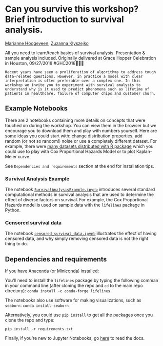 # Can you survive this workshop? Brief introduction to survival analysis.
[Marianne Hoogeveen](https://github.com/marianneke), [Zuzanna Klyszejko](https://github.com/zuzannna)

All you need to learn/teach basics of survival analysis. Presentation &amp; sample analysis included. Originally delivered at Grace Hopper Celebration in Houston, 09/27/2018 #GHC2018👩🏾‍💻

```Recent years have seen a proliferation of algorithms to address tough data-related questions. However, in practice a model with clear interpretation is often preferable over a complex one. In this workshop we invite you to experiment with survival analysis to understand why is it used to predict phenomena such as lifetime of patients in healthcare, failure of computer chips and customer churn.```

## Example Notebooks 

There are 2 notebooks containing more details on concepts that were touched on during the workshop. You can view them in the browser but we encourage you to download them and play with numbers yourself. Here are some ideas you could start with: change distribution properties, add random (or not so random!) noise or use a completely different dataset. For example, there were [many datasets distributed with R package](http://vincentarelbundock.github.io/Rdatasets/) which you could use to play with Cox Proportional Hazards Model or to plot Kaplan-Meier curve. 

See `Dependencies and requirements` section at the end for installation tips.

### Survival Analysis Example

The notebook [`SurvivalAnalysisExample.ipynb`](example_notebooks/SurvivalAnalysisExample.ipynb) introduces several standard computational methods in survival analysis that are used to determine the effect of diverse factors on survival. For example, the Cox Proportional Hazards model is used on sample data with the `lifelines` package in Python.

### Censored survival data

The notebook [`censored_survival_data.ipynb`](example_notebooks/censored_survival_data.ipynb) illustrates the effect of having censored data, and why simply removing censored data is not the right thing to do.

## Dependencies and requirements

If you have [Anaconda](https://docs.anaconda.com/anaconda/install/) (or [Miniconda](https://conda.io/docs/glossary.html#miniconda-glossary)) installed:

You'll need to install the `lifelines` package by typing the following comman in your command line (after cloning the repo and `cd` to the main repo directory):
```conda install -c conda-forge lifelines```

The notebooks also use software for making visualizations, such as `seaborn`:
```conda install seaborn```

Alternatively, you could use `pip install` to get all the packages once you clone the repo and type:

```pip install -r requirements.txt```

Finally, if you're new to Jupyter Notebooks, go [here](http://jupyter.org) to read the docs.
